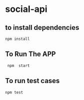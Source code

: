 # social-api

## to install dependencies
`npm install`

## To Run The APP
` npm  start`

## To run test cases
`npm test`
